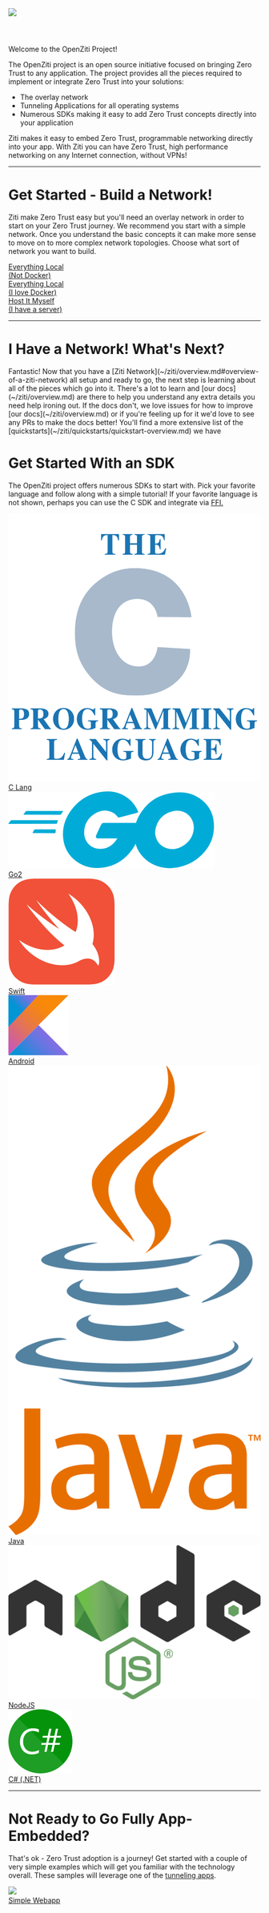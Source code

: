 <link rel="stylesheet" href="index.css"/>
<img src="https://ziti.dev/wp-content/uploads/2020/01/ziti.dev_.alt2_.png" height="100px" class="alignleft size-full wp-image-6451" style="margin-bottom: 40px;"/>
<div class="headerCallout">
    <p class="h1">Welcome to the OpenZiti Project!</p>
    <p>The OpenZiti project is an open source initiative focused on bringing Zero Trust to any application. 
The project provides all the pieces required to implement or integrate Zero Trust into your solutions:</p>
<ul>
<li>The overlay network</li>
<li>Tunneling Applications for all operating systems</li>
<li>Numerous SDKs making it easy to add Zero Trust concepts <span class="emphasis">directly into your application</span></li>
</ul>
<p>Ziti makes it easy to embed Zero Trust, programmable networking directly into your app. With Ziti you can have
Zero Trust, high performance networking on any Internet connection, without VPNs!</p>
</div>
<hr/>
<h1>Get Started - Build a Network!</h1>
<p>Ziti make Zero Trust easy but you'll need an overlay network in order to start on your Zero Trust journey. 
We recommend you start with a simple network. Once you understand the basic concepts it can make more sense to 
move on to more complex network topologies. Choose what sort of network you want to build.
</p>
<div class="col-lg-12">
    <div class="centerrow buttonrow networkbuttons">
        <a class="btn btn-hover color-4 sdkbutton-button" href="/ziti/quickstarts/network/local-no-docker.html">
            <div class="sdkbutton-text">Everything Local<br/>(Not Docker)</div>
        </a>
        <a class="btn btn-hover color-4 sdkbutton-button" href="/ziti/quickstarts/network/local-with-docker.html">
            <div class="sdkbutton-text">Everything Local<br/>(I love Docker)</div>
        </a>
        <a class="btn btn-hover color-4 sdkbutton-button" href="/ziti/quickstarts/network/local-no-docker.html">
            <div class="sdkbutton-text">Host It Myself<br/>(I have a server)</div>
        </a>
    </div>
</div>
<hr/>
<h1>I Have a Network! What's Next?</h1>
<p>
Fantastic! Now that you have a [Ziti Network](~/ziti/overview.md#overview-of-a-ziti-network) all setup and ready to go, 
the next step is learning about all of the pieces which go into it. There's a lot to learn and 
[our docs](~/ziti/overview.md) are there to help you understand any extra details you need help ironing out. If the 
docs don't, we love issues for how to improve [our docs](~/ziti/overview.md) or if you're feeling up for it we'd love 
to see any PRs to make the docs better! You'll find a more extensive list of the 
[quickstarts](~/ziti/quickstarts/quickstart-overview.md) we have
</p>
<h1>Get Started With an SDK</h1>
<p>The OpenZiti project offers numerous SDKs to start with. Pick your favorite language and follow along with
a simple tutorial! If your favorite language is not shown, perhaps you can use the C SDK and integrate via 
<a href="https://en.wikipedia.org/wiki/Foreign_function_interface">FFI.</a></p>
<div class="col-lg-12">
    <div class="centerrow buttonrow sdkbuttons">
        <a class="btn sdk-buttons sdkbutton-button" href="/ziti/quickstarts/network/local-no-docker.html">
            <img src="images/clang-logo.svg" class="sdkbutton-image">
            <div class="sdkbutton-text">C Lang</div>
        </a>
        <a class="btn sdk-buttons sdkbutton-button" href="/ziti/quickstarts/network/local-no-docker.html">
            <img src="images/golang-logo.svg" class="sdkbutton-image">
            <div class="sdkbutton-text">Go2</div>
        </a>
        <a class="btn sdk-buttons sdkbutton-button" href="/ziti/quickstarts/network/local-no-docker.html">
            <img src="images/swift-logo.svg" class="sdkbutton-image">
            <div class="sdkbutton-text">Swift</div>
        </a>
        <a class="btn sdk-buttons sdkbutton-button" href="/ziti/quickstarts/network/local-no-docker.html">
            <img src="images/kotlin-logo.svg" class="sdkbutton-image">
            <div class="sdkbutton-text">Android</div>
        </a>
        <a class="btn sdk-buttons sdkbutton-button" href="/ziti/quickstarts/network/local-no-docker.html">
            <img src="images/java-logo.svg" class="sdkbutton-image">
            <div class="sdkbutton-text">Java</div>
        </a>
        <a class="btn sdk-buttons sdkbutton-button" href="/ziti/quickstarts/network/local-no-docker.html">
            <img src="images/nodejs.svg" class="sdkbutton-image">
            <div class="sdkbutton-text">NodeJS</div>
        </a>
        <a class="btn sdk-buttons sdkbutton-button" href="/ziti/quickstarts/network/local-no-docker.html">
            <img src="images/csharp-logo.svg" class="sdkbutton-image">
            <div class="sdkbutton-text">C# (.NET)</div>
        </a>
    </div>
</div>
<hr/>
<h1>Not Ready to Go Fully App-Embedded?</h1>

That's ok - Zero Trust adoption is a journey! Get started with a couple of very simple examples which will get you
familiar with the technology overall. These samples will leverage one of the [tunneling apps](~/ziti/clients/which-client.md#tunnelers).

<div class="col-lg-12">
    <div class="centerrow buttonrow sdkbuttons">
        <a class="btn sdk-buttons sdkbutton-button" href="/ziti/quickstarts/network/local-no-docker.html">
            <img src="https://ziti.dev/wp-content/uploads/2020/02/codealt.png" class="sdkbutton-image">
            <div class="sdkbutton-text">Simple Webapp</div>
        </a>
    </div>
</div>